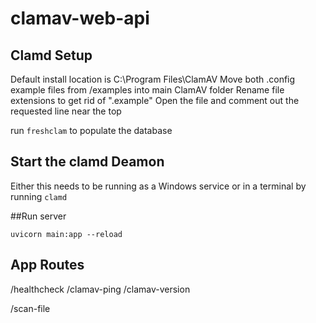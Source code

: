 # clamav-web-api

## Clamd Setup
Default install location is C:\Program Files\ClamAV
Move both .config example files from /examples into main ClamAV folder
Rename file extensions to get rid of ".example"
Open the file and comment out the requested line near the top

run `freshclam` to populate the database

## Start the clamd Deamon
Either this needs to be running as a Windows service or in a terminal by running `clamd`

##Run server

`uvicorn main:app --reload`

## App Routes

/healthcheck
/clamav-ping
/clamav-version

/scan-file

